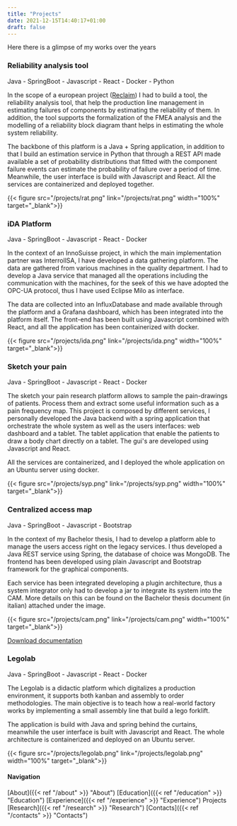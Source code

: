 ```yaml
---
title: "Projects"
date: 2021-12-15T14:40:17+01:00 
draft: false
---
```


Here there is a glimpse of my works over the years

### Reliability analysis tool
Java - SpringBoot - Javascript - React - Docker - Python

In the scope of a european project ([Reclaim](https://www.reclaim-project.eu/ "Reclaim")) I had to build a tool, the 
reliability analysis tool, that help the production line management in estimating failures of components by estimating
the reliability of them. In addition, the tool supports the formalization of the FMEA analysis and the modelling of a 
reliability block diagram thant helps in estimating the whole system reliability.   

The backbone of this platform is a Java + Spring application, in addition to that I build an estimation service in Python
that through a REST API made available a set of probability distributions that fitted with the component failure events
can estimate the probability of failure over a period of time. Meanwhile, the user interface is build with Javascript and 
React. All the services are containerized and deployed together.

{{< figure src="/projects/rat.png" link="/projects/rat.png" width="100%" target="_blank">}}

### iDA Platform
Java - SpringBoot - Javascript - React - Docker

In the context of an InnoSuisse project, in which the main implementation partner was InterrollSA, I have developed a 
data gathering platform. The data are gathered from various machines in the quality department. I had to develop a Java
service that managed all the operations including the communication with the machines, for the seek of this we have adopted
the OPC-UA protocol, thus I have used Eclipse Milo as interface.   

The data are collected into an InfluxDatabase and made available through the platform and a Grafana dashboard, which has
been integrated into the platform itself. The front-end has been built using Javascript combined with React, and all the
application has been containerized with docker.

{{< figure src="/projects/ida.png" link="/projects/ida.png" width="100%" target="_blank">}}

### Sketch your pain

Java - SpringBoot - Javascript - React - Docker

The sketch your pain research platform allows to sample the pain-drawings of patients. Process them and extract some
useful information such as a pain frequency map. This project is composed by different services, I personally developed
the Java backend with a spring application that orchestrate the whole system as well as the users interfaces: web
dashboard and a tablet. The tablet application that enable the patients to draw a body chart directly on a tablet. The gui's are
developed using Javascript and React.  

All the services are containerized, and I deployed the whole application on an Ubuntu server using docker.

{{< figure src="/projects/syp.png" link="/projects/syp.png" width="100%" target="_blank">}}

### Centralized access map

Java - SpringBoot - Javascript - Bootstrap

In the context of my Bachelor thesis, I had to develop a platform able to manage the users access right on the legacy
services. I thus developed a Java REST service using Spring, the database of choice was MongoDB. The frontend has been
developed using plain Javascript and Bootstrap framework for the graphical components.

Each service has been integrated developing a plugin architecture, thus a system integrator only had to develop a jar to
integrate its system into the CAM. More details on this can be found on the Bachelor thesis document (in italian)
attached under the image.

{{< figure src="/projects/cam.png" link="/projects/cam.png" width="100%" target="_blank">}}

[Download documentation](/projects/thesis.pdf "Thesis")

### Legolab
Java - SpringBoot - Javascript - React - Docker

The Legolab is a didactic platform which digitalizes a production environment, it supports both kanban and assembly to
order methodologies. The main objective is to teach how a real-world factory works by implementing a small assembly
line that build a lego forklift.

The application is build with Java and spring behind the curtains, meanwhile the user interface is built with Javascript
and React. The whole architecture is containerized and deployed on an Ubuntu server.

{{< figure src="/projects/legolab.png" link="/projects/legolab.png" width="100%" target="_blank">}}


#### Navigation

[About]({{< ref "/about" >}} "About")
[Education]({{< ref "/education" >}} "Education")
[Experience]({{< ref "/experience" >}} "Experience")
Projects
[Research]({{< ref "/research" >}} "Research")
[Contacts]({{< ref "/contacts" >}} "Contacts")